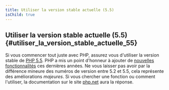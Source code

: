 ```yaml
---
title: Utiliser la version stable actuelle (5.5)
isChild: true
---
```


## Utiliser la version stable actuelle (5.5) {#utiliser_la_version_stable_actuelle_55}

Si vous commencer tout juste avec PHP, assurez vous d'utiliser la version stable de [PHP 5.5][php-release]. PHP a mis un point d'honneur à ajouter de [nouvelles fonctionnalités](#fonctionnalites_phares) ces dernières années. Ne vous laisser pas avoir par la différence mineure des numéros de version entre 5.2 et 5.5, cela représente des améliorations _majeures_. Si vous chercher une fonction ou comment l'utiliser, la documentation sur le site [php.net][php-docs] aura la réponse.

[php-release]: http://www.php.net/downloads.php
[php-docs]: http://www.php.net/manual/fr/
